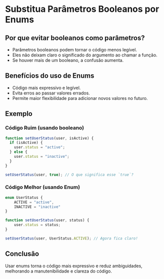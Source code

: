 # Substitua Parâmetros Booleanos por Enums

## Por que evitar booleanos como parâmetros?

- Parâmetros booleanos podem tornar o código menos legível.
- Eles não deixam claro o significado do argumento ao chamar a função.
- Se houver mais de um booleano, a confusão aumenta.

## Benefícios do uso de Enums

- Código mais expressivo e legível.
- Evita erros ao passar valores errados.
- Permite maior flexibilidade para adicionar novos valores no futuro.

## Exemplo

### Código Ruim (usando booleano)

```javascript
function setUserStatus(user, isActive) {
  if (isActive) {
    user.status = "active";
  } else {
    user.status = "inactive";
  }
}

setUserStatus(user, true); // O que significa esse `true`?
```

### Código Melhor (usando Enum)

```javascript
enum UserStatus {
    ACTIVE = "active",
    INACTIVE = "inactive"
}

function setUserStatus(user, status) {
    user.status = status;
}

setUserStatus(user, UserStatus.ACTIVE); // Agora fica claro!
```

## Conclusão

Usar enums torna o código mais expressivo e reduz ambiguidades, melhorando a manutenibilidade e clareza do código.
